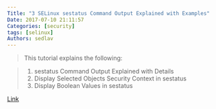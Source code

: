 ```yaml
---
Title: "3 SELinux sestatus Command Output Explained with Examples"
Date: 2017-07-10 21:11:57
Categories: [security]
tags: [selinux]
Authors: sedlav
---
```


> This tutorial explains the following:

> 1. sestatus Command Output Explained with Details
> 2. Display Selected Objects Security Context in sestatus
> 3. Display Boolean Values in sestatus

[Link](http://www.thegeekstuff.com/2017/06/selinux-sestatus/)
